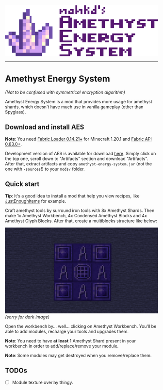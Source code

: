 ![Amethyst Energy System Banner](docs/banner.png)

---

# Amethyst Energy System
_(Not to be confused with symmetrical encryption algorithm)_

Amethyst Energy System is a mod that provides more usage for amethyst shards, which doesn't have much use in vanilla gameplay (other than Spyglass).

## Download and install AES
**Note**: You need [Fabric Loader 0.14.21+](https://fabricmc.net/use/installer/) for Minecraft 1.20.1 and [Fabric API 0.83.0+](https://modrinth.com/mod/fabric-api).

Development version of AES is available for download [here](https://github.com/nahkd123/amethyst-energy-system/actions). Simply click on the top one, scroll down to "Artifacts" section and download "Artifacts". After that, extract artifacts and copy ``amethyst-energy-system.jar`` (not the one with ``-sources``!) to your ``mods/`` folder.

## Quick start
**Tip**: It's a good idea to install a mod that help you view recipes, like [JustEnoughItems](https://modrinth.com/mod/jei) for example.

Craft amethyst tools by surround iron tools with 8x Amethyst Shards. Then make 1x Amethyst Workbench, 4x Condensed Amethyst Blocks and 4x Amethyst Glyph Blocks. After that, create a multiblocks structure like below:

![Multiblocks Structure](docs/multiblocks.png)
_(sorry for dark image)_

Open the workbench by... well... clicking on Amethyst Workbench. You'll be able to add modules, recharge your tools and upgrades them.

**Note**: You need to have **at least** 1 Amethyst Shard present in your workbench in order to add/replace/remove your module.

**Note**: Some modules may get destroyed when you remove/replace them.

## TODOs
- [ ] Module texture overlay thingy.
